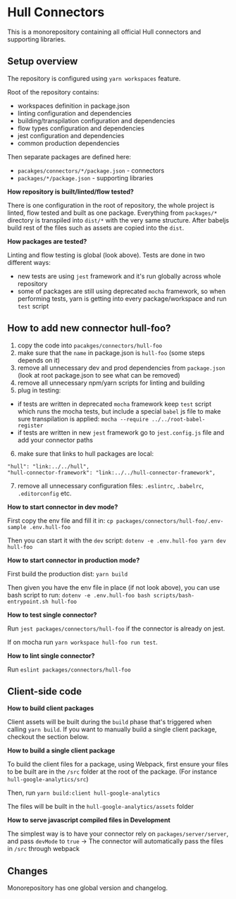 # Hull Connectors

This is a monorepository containing all official Hull connectors
and supporting libraries.

## Setup overview

The repository is configured using `yarn workspaces` feature.

Root of the repository contains:

- workspaces definition in package.json
- linting configuration and dependencies
- building/transpilation configuration and dependencies
- flow types configuration and dependencies
- jest configuration and dependencies
- common production dependencies

Then separate packages are defined here:

- `pacakges/connectors/*/package.json` - connectors
- `packages/*/package.json` - supporting libraries


**How repository is built/linted/flow tested?**

There is one configuration in the root of repository,
the whole project is linted, flow tested and built as one package.
Everything from `packages/*` directory is transpiled into
`dist/*` with the very same structure.
After babeljs build rest of the files such as assets are copied into the `dist`.

**How packages are tested?**

Linting and flow testing is global (look above).
Tests are done in two different ways:

- new tests are using `jest` framework and it's run globally across whole repository
- some of packages are still using deprecated `mocha` framework, so when performing tests, yarn is getting into every package/workspace and run `test` script


## How to add new connector hull-foo?

1. copy the code into `pacakges/connectors/hull-foo`
2. make sure that the `name` in package.json is `hull-foo` (some steps depends on it)
3. remove all unnecessary dev and prod dependencies from `package.json` (look at root package.json to see what can be removed)
4. remove all unnecessary npm/yarn scripts for linting and building
5. plug in testing:
  - if tests are written in deprecated `mocha` framework keep `test` script which runs the mocha tests, but include a special `babel` js file to make sure transpilation is applied: `mocha --require ../../root-babel-register`
  - if tests are written in new `jest` framework go to `jest.config.js` file and add your connector paths
6. make sure that links to hull packages are local:
  ```
  "hull": "link:../../hull",
  "hull-connector-framework": "link:../../hull-connector-framework",
  ```
7. remove all unnecessary configuration files: `.eslintrc`, `.babelrc`, `.editorconfig` etc.


**How to start connector in dev mode?**

First copy the env file and fill it in:
`cp packages/connectors/hull-foo/.env-sample .env.hull-foo`

Then you can start it with the `dev` script:
`dotenv -e .env.hull-foo yarn dev hull-foo`

**How to start connector in production mode?**

First build the production dist:
`yarn build`

Then given you have the env file in place (if not look above), you can use bash script to run:
`dotenv -e .env.hull-foo bash scripts/bash-entrypoint.sh hull-foo`


**How to test single connector?**

Run `jest packages/connectors/hull-foo` if the connector is already on jest.

If on mocha run `yarn workspace hull-foo run test`.

**How to lint single connector?**

Run `eslint packages/connectors/hull-foo`

## Client-side code


**How to build client packages**

Client assets will be built during the `build` phase that's triggered when calling `yarn build`. If you want to manually build a single client package, checkout the section below.

**How to build a single client package**

To build the client files for a package, using Webpack, first ensure your files to be built are in the `/src` folder at the root of the package. (For instance `hull-google-analytics/src`)

Then, run `yarn build:client hull-google-analytics`

The files will be built in the `hull-google-analytics/assets` folder

**How to serve javascript compiled files in Development**

The simplest way is to have your connector rely on `packages/server/server`,
and pass `devMode` to `true` -> The connector will automatically pass the files in `/src` through webpack

## Changes

Monorepository has one global version and changelog.
